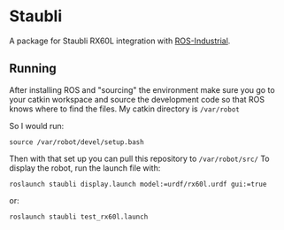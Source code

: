 # Staubli

A package for Staubli RX60L integration with [ROS-Industrial].

## Running

After installing ROS and "sourcing" the environment make sure you go to your catkin workspace and source the development code so that ROS knows where to find the files.
My catkin directory is ```/var/robot```

So I would run:

  ```source /var/robot/devel/setup.bash``` 

Then with that set up you can pull this repository to ```/var/robot/src/```
To display the robot, run the launch file with:

  ```roslaunch staubli display.launch model:=urdf/rx60l.urdf gui:=true```

or:

  ```roslaunch staubli test_rx60l.launch```

[ROS-Industrial]: http://www.ros.org/wiki/Industrial
